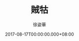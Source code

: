 ---
issue: 237
title: 賊牯
author: 徐姿華
language: 大埔
date: 2017-08-17T00:00:00.000+08:00
topic: 抒懷
difficulty: 2
wikidata: Q98096106
wikidata_link: https://www.wikidata.org/wiki/Q98096106
author_wikidata_link: https://www.wikidata.org/wiki/Q98096312
author_wikidata: Q98096312
---